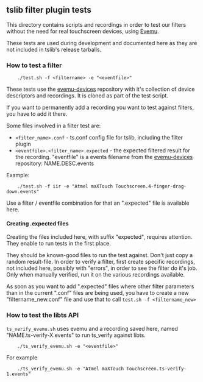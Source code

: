 ## tslib filter plugin tests
This directory contains scripts and recordings in order to test our filters
without the need for real touchscreen devices, using [Evemu](https://www.freedesktop.org/wiki/Evemu/).

These tests are used during development and documented here as they are not
included in tslib's release tarballs.

### How to test a filter


		./test.sh -f <filtername> -e "<eventfile>"


These tests use the [evemu-devices](https://github.com/whot/evemu-devices)
repository with it's collection of device descriptors and recordings. It is
cloned as part of the test script.

If you want to permanently add a recording you want to test against filters,
you have to add it there.

Some files involved in a filter test are:
* `<filter_name>.conf` - ts.conf config file for tslib, including the filter plugin
* `<eventfile>.<filter_name>.expected` - the expected filtered result for the
recording. "eventfile" is a events filename from the
[evemu-devices](https://github.com/whot/evemu-devices/tree/master/touchscreens)
repository: NAME.DESC.events

Example:

		./test.sh -f iir -e "Atmel maXTouch Touchscreen.4-finger-drag-down.events"


Use a filter / eventfile combination for that an ".expected" file is available
here.

#### Creating .expected files

Creating the files included here, with suffix "expected", requires attention.
They enable to run tests in the first place.

They should be known-good files to run the test against. Don't just copy
a random result-file. In order to verify a filter, first create specific
recordings, not included here, possibly with "errors", in order to see the
filter do it's job. Only when manually verified, run it on the various
recordings available.

As soon as you want to add ".expected" files where other filter parameters
than in the current ".conf" files are being used, you have to create a new
"filtername_new.conf" file and use that to call `test.sh -f <filtername_new>`

### How to test the libts API

`ts_verify_evemu.sh` uses evemu and a recording saved here, named
"NAME.ts-verify-X.events" to run ts_verify against libts.

		./ts_verify_evemu.sh -e "<eventfile>"


For example

		./ts_verify_evemu.sh -e "Atmel maXTouch Touchscreen.ts-verify-1.events"

